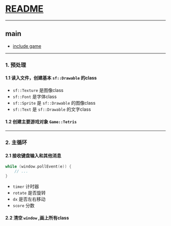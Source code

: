 # [README](../README.md)

---

## main
- [include game](./game.md)

---

### 1. 预处理

#### 1.1 读入文件，创建基本 `sf::Drawable` 的class

- `sf::Texture` 是图像class
- `sf::Font` 是字体class
- `sf::Sprite` 是 `sf::Drawable` 的图像class
- `sf::Text` 是 `sf::Drawable` 的文字class

#### 1.2 创建主要游戏对象 `Game::Tetris`

---

### 2. 主循环

#### 2.1 接收键盘输入和其他消息

```C++
while (window.pollEvent(e)) {
    // ...
}
```
- `timer` 计时器
- `rotate` 是否旋转
- `dx` 是否左右移动
- `score` 分数

#### 2.2 清空 `window` ,画上所有class